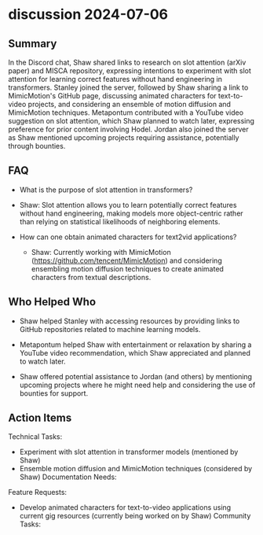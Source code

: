 # discussion 2024-07-06

## Summary

In the Discord chat, Shaw shared links to research on slot attention (arXiv paper) and MISCA repository, expressing
intentions to experiment with slot attention for learning correct features without hand engineering in transformers.
Stanley joined the server, followed by Shaw sharing a link to MimicMotion's GitHub page, discussing animated characters
for text-to-video projects, and considering an ensemble of motion diffusion and MimicMotion techniques. Metapontum
contributed with a YouTube video suggestion on slot attention, which Shaw planned to watch later, expressing preference
for prior content involving Hodel. Jordan also joined the server as Shaw mentioned upcoming projects requiring
assistance, potentially through bounties.

## FAQ

- What is the purpose of slot attention in transformers?
- Shaw: Slot attention allows you to learn potentially correct features without hand engineering, making models more
  object-centric rather than relying on statistical likelihoods of neighboring elements.

- How can one obtain animated characters for text2vid applications?
    - Shaw: Currently working with MimicMotion (https://github.com/tencent/MimicMotion) and considering ensembling
      motion diffusion techniques to create animated characters from textual descriptions.

## Who Helped Who

- Shaw helped Stanley with accessing resources by providing links to GitHub repositories related to machine learning
  models.

- Metapontum helped Shaw with entertainment or relaxation by sharing a YouTube video recommendation, which Shaw appreciated and planned to watch later.

- Shaw offered potential assistance to Jordan (and others) by mentioning upcoming projects where he might need help and considering the use of bounties for support.

## Action Items

Technical Tasks:

- Experiment with slot attention in transformer models (mentioned by Shaw)
- Ensemble motion diffusion and MimicMotion techniques (considered by Shaw)
  Documentation Needs:

Feature Requests:

- Develop animated characters for text-to-video applications using current gig resources (currently being worked on by
  Shaw)
  Community Tasks:
